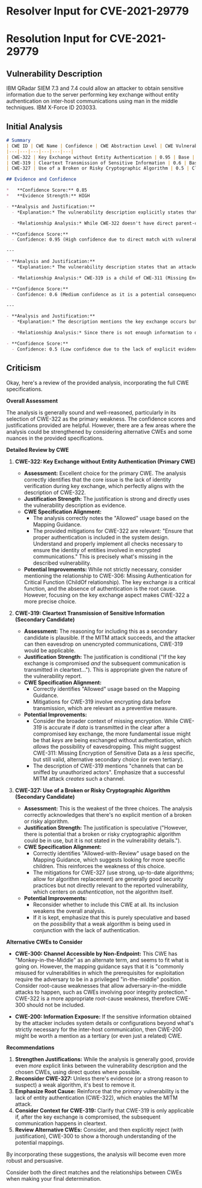 # Resolver Input for CVE-2021-29779

# Resolution Input for CVE-2021-29779

## Vulnerability Description
IBM QRadar SIEM 7.3 and 7.4 could allow an attacker to obtain sensitive information due to the server performing key exchange without entity authentication on inter-host communications using man in the middle techniques. IBM X-Force ID 203033.

## Initial Analysis
```markdown
# Summary
| CWE ID | CWE Name | Confidence | CWE Abstraction Level | CWE Vulnerability Mapping Label | CWE-Vulnerability Mapping Notes |
|---|---|---|---|---|---|
| CWE-322 | Key Exchange without Entity Authentication | 0.95 | Base | Allowed | Primary CWE |
| CWE-319 | Cleartext Transmission of Sensitive Information | 0.6 | Base | Allowed | Secondary Candidate |
| CWE-327 | Use of a Broken or Risky Cryptographic Algorithm | 0.5 | Class | Allowed-with-Review | Secondary Candidate |

## Evidence and Confidence

*   **Confidence Score:** 0.85
*   **Evidence Strength:** HIGH

- **Analysis and Justification:**  
  - *Explanation:* The vulnerability description explicitly states that "IBM QRadar SIEM performs **key exchange without entity authentication** on inter-host communications using man in the middle techniques." This directly aligns with CWE-322, "Key Exchange without Entity Authentication". The description clearly indicates that the system does not verify the identity of the actors during the key exchange, which is the core characteristic of CWE-322. This lack of authentication can be exploited using man-in-the-middle (MITM) attacks, as also described in the vulnerability. CWE-322 is a Base level CWE, which is the preferred abstraction level. The MITRE mapping guidance marks CWE-322 as ALLOWED, further supporting its selection.

  - *Relationship Analysis:* While CWE-322 doesn't have direct parent-child relationships listed in the provided information, it's related to broader authentication and cryptography concepts. It can potentially lead to other vulnerabilities if the intercepted communication contains sensitive information that is then transmitted in cleartext.

- **Confidence Score:**  
  - Confidence: 0.95 (High confidence due to direct match with vulnerability description and MITRE guidance.)

---

- **Analysis and Justification:**  
  - *Explanation:* The vulnerability description states that an attacker could **obtain sensitive information** due to the lack of authentication during key exchange. If the key exchange is compromised and the subsequent communication is transmitted in cleartext, it would be an instance of CWE-319, "Cleartext Transmission of Sensitive Information". However, this is a secondary concern contingent on successful exploitation of the primary weakness (CWE-322) and cleartext communication. While not explicitly stated, the potential for cleartext transmission is a plausible consequence, making CWE-319 a possible secondary weakness. The MITRE mapping guidance for CWE-319 indicates this is ALLOWED.

  - *Relationship Analysis:* CWE-319 is a child of CWE-311 (Missing Encryption of Sensitive Data), but since the vulnerability involves transmission, CWE-319 is more specific.

- **Confidence Score:**  
  - Confidence: 0.6 (Medium confidence as it is a potential consequence rather than a direct component of the vulnerability.)

---

- **Analysis and Justification:**  
  - *Explanation:* The description mentions the key exchange occurs but does not specify any problems with the **cryptographic algorithm** that is being used. However, there is potential that a broken or risky cryptographic algorithm could be in use, but it is not stated in the vulnerability details. If the algorithm used for key exchange is weak or broken, then CWE-327, "Use of a Broken or Risky Cryptographic Algorithm", would apply. The MITRE mapping guidance for CWE-327 is Allowed-with-Review, which suggests more specific child CWEs might be more appropriate. Since there is no information regarding the specific algorithm used, it is not possible to determine if any child CWEs of CWE-327 apply.

  - *Relationship Analysis:* Since there is not enough information to determine the cryptographic algorithm's strength, this should be a secondary candidate.

- **Confidence Score:**  
  - Confidence: 0.5 (Low confidence due to the lack of explicit evidence in the vulnerability description.)
```

## Criticism
Okay, here's a review of the provided analysis, incorporating the full CWE specifications.

**Overall Assessment**

The analysis is generally sound and well-reasoned, particularly in its selection of CWE-322 as the primary weakness. The confidence scores and justifications provided are helpful. However, there are a few areas where the analysis could be strengthened by considering alternative CWEs and some nuances in the provided specifications.

**Detailed Review by CWE**

1.  **CWE-322: Key Exchange without Entity Authentication (Primary CWE)**

    *   **Assessment:** Excellent choice for the primary CWE. The analysis correctly identifies that the core issue is the lack of identity verification during key exchange, which perfectly aligns with the description of CWE-322.
    *   **Justification Strength:** The justification is strong and directly uses the vulnerability description as evidence.
    *   **CWE Specification Alignment:**
        *   The analysis correctly notes the "Allowed" usage based on the Mapping Guidance.
        *   The provided mitigations for CWE-322 are relevant: "Ensure that proper authentication is included in the system design. Understand and properly implement all checks necessary to ensure the identity of entities involved in encrypted communications."  This is precisely what's missing in the described vulnerability.
    *   **Potential Improvements:** While not strictly necessary, consider mentioning the relationship to CWE-306: Missing Authentication for Critical Function (ChildOf relationship).  The key exchange *is* a critical function, and the absence of authentication is the root cause.  However, focusing on the key exchange aspect makes CWE-322 a more precise choice.

2.  **CWE-319: Cleartext Transmission of Sensitive Information (Secondary Candidate)**

    *   **Assessment:** The reasoning for including this as a secondary candidate is plausible.  If the MITM attack succeeds, and the attacker can then eavesdrop on unencrypted communications, CWE-319 would be applicable.
    *   **Justification Strength:** The justification is conditional ("If the key exchange is compromised *and* the subsequent communication is transmitted in cleartext..."). This is appropriate given the nature of the vulnerability report.
    *   **CWE Specification Alignment:**
        *   Correctly identifies "Allowed" usage based on the Mapping Guidance.
        *   Mitigations for CWE-319 involve encrypting data before transmission, which are relevant as a preventive measure.
    *   **Potential Improvements:**
        *   Consider the broader context of missing encryption. While CWE-319 is accurate if *data* is transmitted in the clear after a compromised key exchange, the more fundamental issue might be that *keys* are being exchanged without authentication, which *allows* the possibility of eavesdropping. This might suggest CWE-311: Missing Encryption of Sensitive Data as a *less* specific, but still valid, alternative secondary choice (or even tertiary).
        *   The description of CWE-319 mentions "channels that can be sniffed by unauthorized actors".  Emphasize that a successful MITM attack *creates* such a channel.

3.  **CWE-327: Use of a Broken or Risky Cryptographic Algorithm (Secondary Candidate)**

    *   **Assessment:** This is the weakest of the three choices.  The analysis correctly acknowledges that there's no explicit mention of a broken or risky algorithm.
    *   **Justification Strength:** The justification is speculative ("However, there is potential that a broken or risky cryptographic algorithm could be in use, but it is not stated in the vulnerability details.").
    *   **CWE Specification Alignment:**
        *   Correctly identifies "Allowed-with-Review" usage based on the Mapping Guidance, which suggests looking for more specific children.  This reinforces the weakness of this choice.
        *   The mitigations for CWE-327 (use strong, up-to-date algorithms; allow for algorithm replacement) are generally good security practices but not directly relevant to the reported vulnerability, which centers on *authentication*, not the algorithm itself.
    *   **Potential Improvements:**
        *   Reconsider whether to include this CWE at all. Its inclusion weakens the overall analysis.
        *   If it is kept, emphasize that this is purely speculative and based on the *possibility* that a weak algorithm is being used in conjunction with the lack of authentication.

**Alternative CWEs to Consider**

*   **CWE-300: Channel Accessible by Non-Endpoint:** This CWE has "Monkey-in-the-Middle" as an alternate term, and seems to fit what is going on. However, the mapping guidance says that it is "commonly misused for vulnerabilities in which the prerequisites for exploitation require the adversary to be in a privileged "in-the-middle" position. Consider root-cause weaknesses that allow adversary-in-the-middle attacks to happen, such as CWEs involving poor integrity protection." CWE-322 is a more appropriate root-cause weakness, therefore CWE-300 should not be included.

*   **CWE-200: Information Exposure:** If the sensitive information obtained by the attacker includes system details or configurations beyond what's strictly necessary for the inter-host communication, then CWE-200 might be worth a mention as a tertiary (or even just a related) CWE.

**Recommendations**

1.  **Strengthen Justifications:** While the analysis is generally good, provide even *more* explicit links between the vulnerability description and the chosen CWEs, using direct quotes where possible.
2.  **Reconsider CWE-327:** Unless there's evidence (or a strong reason to suspect) a weak algorithm, it's best to remove it.
3.  **Emphasize Root Cause:** Reinforce that the *primary* vulnerability is the lack of entity authentication (CWE-322), which enables the MITM attack.
4.  **Consider Context for CWE-319:** Clarify that CWE-319 is only applicable if, after the key exchange is compromised, the subsequent communication happens in cleartext.
5.  **Review Alternative CWEs:** Consider, and then explicitly reject (with justification), CWE-300 to show a thorough understanding of the potential mappings.

By incorporating these suggestions, the analysis will become even more robust and persuasive.

Consider both the direct matches and the relationships between CWEs
when making your final determination.
        